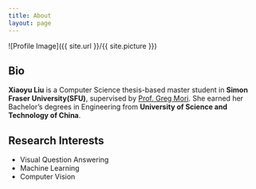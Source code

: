 ```yaml
---
title: About
layout: page
---
```

![Profile Image]({{ site.url }}/{{ site.picture }})

## Bio
**Xiaoyu Liu** is a Computer Science thesis-based master student in **Simon Fraser University(SFU)**, supervised by [Prof. Greg Mori](https://www.cs.sfu.ca/~mori/). She earned her Bachelor’s degrees in Engineering from **University of Science and Technology of China**. 

## Research Interests
- Visual Question Answering
- Machine Learning
- Computer Vision
